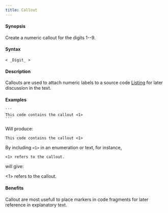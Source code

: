 ```yaml
---
title: Callout
---
```


#### Synopsis

Create a numeric callout for the digits 1--9.

#### Syntax

```
< _Digit_ >
```

#### Description

Callouts are used to attach numeric labels to a source code [Listing](../../../../Tutor/Markup/InlineMarkup/Listing) for later discussion in the text.

#### Examples

``````
```
This code contains the callout <1> 
```
``````

Will produce:
```
This code contains the callout <1>
```

By including `<1>` in an enumeration or text, for instance, 

`<1> refers to the callout.` 

will give:

<1> refers to the callout.

#### Benefits

Callout are most usefull to place markers in code fragments for later reference in explanatory text.

